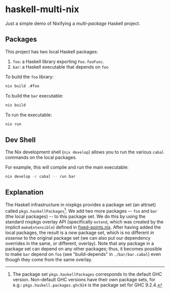 # haskell-multi-nix

Just a simple demo of Nixifying a *multi-package* Haskell project.

## Packages

This project has two local Haskell packages:

1. `foo`: a Haskell library exporting `Foo.fooFunc`.
2. `bar`: a Haskell executable that depends on `foo`

To build the `foo` library:

```sh
nix build .#foo
```

To build the `bar` executable:

```sh
nix build
```

To run the executable:

```sh
nix run
```

## Dev Shell

The Nix development shell (`nix develop`) allows you to run the various `cabal` commands on the local packages.

For example, this will compile and run the main executable:

```sh
nix develop -c cabal -- run bar
```

## Explanation

The Haskell infrastructure in nixpkgs provides a package set (an attrset) called `pkgs.haskellPackages`[^ver]. We add two more packages -- `foo` and `bar` (the local packages) -- to this package set. We do this by using the standard nixpkgs overlay API (specifically `extend`, which was created by the implicit `makeExtensible`) defined in [fixed-points.nix](https://github.com/NixOS/nixpkgs/blob/master/lib/fixed-points.nix). After having added the local packages, the result is a *new* package set, which is no different *in essense* to the original package set (we can also put our dependency overrides in the same, or different, overlay). Note that any package in a package set can depend on any other packages; thus, it becomes possible to make `bar` depend on `foo` (see "build-depends" in `./bar/bar.cabal`) even though they come from the same overlay.

[^ver]: The package set `pkgs.haskellPackages` corresponds to the default GHC version. Non-default GHC versions have their own package sets, for e.g.: `pkgs.haskell.packages.ghc924` is the package set for GHC 9.2.4.
